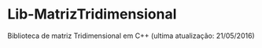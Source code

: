 # Lib-MatrizTridimensional
Biblioteca de matriz Tridimensional em C++ (ultima atualização: 21/05/2016)

